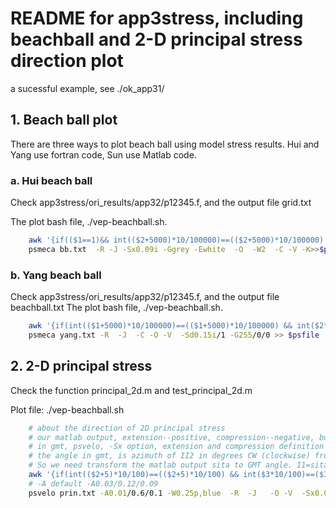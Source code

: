# README for app3stress, including beachball and 2-D principal stress direction plot
a sucessful example, see ./ok_app31/

## 1. Beach ball plot

There are three ways to plot beach ball using model stress results. Hui and Yang use fortran code, Sun use Matlab code.


### a. Hui beach ball

Check app3stress/ori_results/app32/p12345.f, and the output file grid.txt

The plot bash file, ./vep-beachball.sh.
```bash
	awk '{if(($1==1)&& int(($2+5000)*10/100000)==(($2+5000)*10/100000) && int($3*10/100000)==($3*10/100000))  print $2/1000,$3/1000,10,1,$14-35,$15,0,$17-35,$18,-1,$20-35,$21,$22+20}' $input > bb.txt
	psmeca bb.txt  -R -J -Sx0.09i -Ggrey -Ewhite  -O  -W2  -C -V -K>>$psfile
```

### b. Yang beach ball

Check app3stress/ori_results/app32/p12345.f, and the output file beachball.txt
The plot bash file, ./vep-beachball.sh.
```bash
	awk '{if(int(($1+5000)*10/100000)==(($1+5000)*10/100000) && int($2*10/100000)==($2*10/100000))  print $1/1000,$2/1000,$3,$4,$5,$6,$7,$8,$9,$10,$11/1000,$12/1000+5}' beachball.txt > yang.txt
	psmeca yang.txt -R  -J  -C -O -V  -Sd0.15i/1 -G255/0/0 >> $psfile
```

## 2. 2-D principal stress

Check the function principal_2d.m and test_principal_2d.m

Plot file: ./vep-beachball.sh
```bash
	# about the direction of 2D principal stress
	# our matlab output, extension--positive, compression--negative, but the sita equals to I1 counter-clockwise to x-axis.
 	# in gmt, psvelo, -Sx option, extension and compression definition the same. But the angle defition is different. 
	# the angle in gmt, is azimuth of II2 in degrees CW (clockwise) from North.
	# So we need transform the matlab output sita to GMT angle. I1=sita, I2=sita+90, angle=90-sita=90-sita-90=-sita, this's why -$9
	awk '{if(int(($2+5)*10/100)==(($2+5)*10/100) && int($3*10/100)==($3*10/100))  print $2,$3,$7,$8,-$9}' $inputprinstr > prin.txt
	# -A default -A0.03/0.12/0.09
	psvelo prin.txt -A0.01/0.6/0.1 -W0.25p,blue  -R  -J   -O -V  -Sx0.06  -K>> $psfile
```

